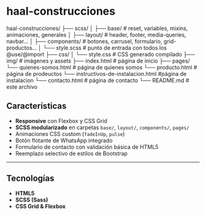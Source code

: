 # haal-construcciones

haal-construcciones/
├── scss/
│   ├── base/                         # reset, variables, mixins, animaciones, generales
│   ├── layout/                       # header, footer, media-queries, navbar…
│   ├── components/                   # botones, carrusel, formulario, grid-productos…
│   └── style.scss                    # punto de entrada con todos los @use/@import
├── css/
│   └── style.css                     # CSS generado compilado
├── img/                              # imágenes y assets
├── index.html                        # página de inicio
├── pages/
     └── quienes-somos.html                # página de quienes somos
     └── producto.html                     # página de prodeuctos
     └── instructivos-de-instalacion.html  #página de instalacion
     └── contacto.html                     # página de contacto
└── README.md                              # este archivo


## Características

- **Responsive** con Flexbox y CSS Grid  
- **SCSS modularizado** en carpetas `base/`, `layout/`, `components/`, `pages/`  
- Animaciones CSS custom (`fadeInUp`, `pulse`)  
- Botón flotante de WhatsApp integrado  
- Formulario de contacto con validación básica de HTML5  
- Reemplazo selectivo de estilos de Bootstrap  

---

## Tecnologías

- **HTML5**  
- **SCSS (Sass)**  
- **CSS Grid & Flexbox**  
